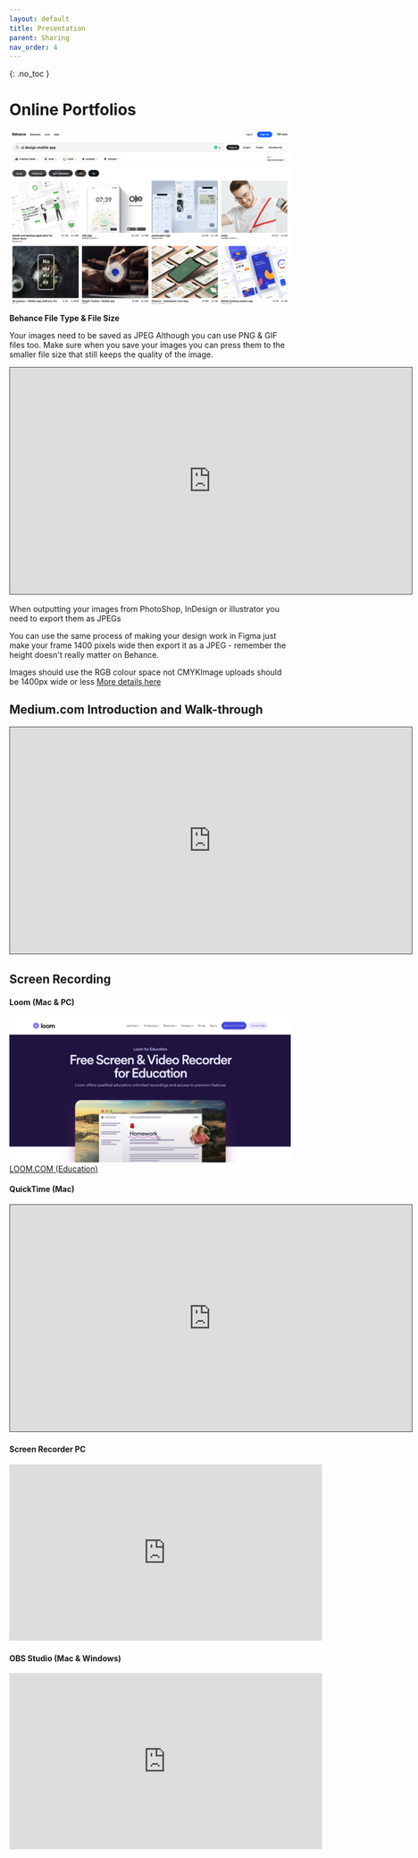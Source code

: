 ```yaml
---
layout: default
title: Presentation
parent: Sharing
nav_order: 4
---
```


{: .no_toc }

# Online Portfolios

![](../images/behance.png)

**Behance File Type & File Size**

Your images need to be saved as JPEG Although you can use PNG & GIF files too. Make sure when you save your images you can press them to the smaller file size that still keeps the quality of the image.

<iframe src="https://solent.cloud.panopto.eu/Panopto/Pages/Embed.aspx?pid=accda614-91c3-45e2-9c66-ac6a00a43f02&amp;autoplay=false&amp;offerviewer=true&amp;showtitle=true&amp;showbrand=false&amp;start=0&amp;interactivity=all" height="405" width="720" allowfullscreen="" allow="autoplay" style="font-size: 0.9375rem; letter-spacing: 0.45px; border-width: 1px; border-style: solid; border-color: #464646;"></iframe>

When outputting your images from PhotoShop, InDesign or illustrator you need to export them as JPEGs

You can use the same process of making your design work in Figma just make your frame 1400 pixels wide then export it as a JPEG - remember the height doesn't really matter on Behance.

Images should use the RGB colour space not CMYKImage uploads should be 1400px wide or less [More details here](https://help.behance.net/hc/en-us/articles/204484614-Guide-Formatting-Images-For-Display-On-Behance)


## Medium.com Introduction and Walk-through

<iframe src="https://solent.cloud.panopto.eu/Panopto/Pages/Embed.aspx?id=adff3c49-1a57-41dc-8d95-b0d00168e544&autoplay=false&offerviewer=true&showtitle=true&showbrand=true&captions=true&interactivity=all" height="405" width="720" style="border: 1px solid #464646;" allowfullscreen allow="autoplay" aria-label="Panopto Embedded Video Player"></iframe>

## Screen Recording

#### Loom (Mac & PC)
![](../images/loom.png)
[LOOM.COM (Education)](https://www.loom.com/education)

#### QuickTime (Mac)

<iframe src="https://solent.cloud.panopto.eu/Panopto/Pages/Embed.aspx?id=064b5b35-74b9-44d7-a9a3-b0d0016f119c&autoplay=false&offerviewer=true&showtitle=true&showbrand=true&captions=true&interactivity=all" height="405" width="720" style="border: 1px solid #464646;" allowfullscreen allow="autoplay" aria-label="Panopto Embedded Video Player"></iframe>

#### Screen Recorder PC

<iframe width="560" height="315" src="https://www.youtube.com/embed/GrVflPPpfDw?si=v3mPhvjcvWd-b27m" title="YouTube video player" frameborder="0" allow="accelerometer; autoplay; clipboard-write; encrypted-media; gyroscope; picture-in-picture; web-share" allowfullscreen></iframe>

#### OBS Studio (Mac & Windows)

<iframe width="560" height="315" src="https://www.youtube.com/embed/nWbJJ4RnPx8?si=yJo8nb0XeZFOgVCv" title="YouTube video player" frameborder="0" allow="accelerometer; autoplay; clipboard-write; encrypted-media; gyroscope; picture-in-picture; web-share" allowfullscreen></iframe>